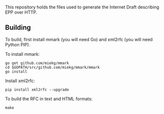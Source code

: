 This repository holds the files used to generate the Internet Draft describing EPP over HTTP. 

## Building

To build, first install mmark (you will need Go) and xml2rfc (you will need Python PIP).

To install mmark:

```
go get github.com/miekg/mmark
cd $GOPATH/src/github.com/miekg/mmark/mmark
go install
```

Install xml2rfc:

```
pip install xml2rfc --upgrade
```

To build the RFC in text and HTML formats:

```
make
```
